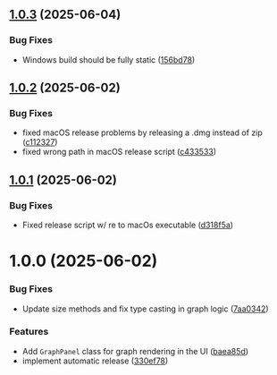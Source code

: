 ## [1.0.3](https://github.com/tlamy/usb-power-osd/compare/v1.0.2...v1.0.3) (2025-06-04)


### Bug Fixes

* Windows build should be fully static ([156bd78](https://github.com/tlamy/usb-power-osd/commit/156bd785ff63154ca5a2d3e9a7ddc6c88fb2ec27))

## [1.0.2](https://github.com/tlamy/usb-power-osd/compare/v1.0.1...v1.0.2) (2025-06-02)


### Bug Fixes

* fixed macOS release problems by releasing a .dmg instead of zip ([c112327](https://github.com/tlamy/usb-power-osd/commit/c112327e2fceae313ecbe8ae46f4299a888a174c))
* fixed wrong path in macOS release script ([c433533](https://github.com/tlamy/usb-power-osd/commit/c4335334252494e597232ec626f9f106d880820f))

## [1.0.1](https://github.com/tlamy/usb-power-osd/compare/v1.0.0...v1.0.1) (2025-06-02)


### Bug Fixes

* Fixed release script w/ re to macOs executable ([d318f5a](https://github.com/tlamy/usb-power-osd/commit/d318f5aeb51f6b900b98290b873c7496cc6e4aaf))

# 1.0.0 (2025-06-02)


### Bug Fixes

* Update size methods and fix type casting in graph logic ([7aa0342](https://github.com/tlamy/usb-power-osd/commit/7aa0342f5634d572c0d703b20d76f67c6bc885aa))


### Features

* Add `GraphPanel` class for graph rendering in the UI ([baea85d](https://github.com/tlamy/usb-power-osd/commit/baea85d0bc57e9712bb6787e6966095386c78da1))
* implement automatic release ([330ef78](https://github.com/tlamy/usb-power-osd/commit/330ef7839ad2be4da6c760f0025f6dc2562eeb28))
